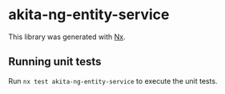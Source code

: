 # akita-ng-entity-service

This library was generated with [Nx](https://nx.dev).

## Running unit tests

Run `nx test akita-ng-entity-service` to execute the unit tests.
